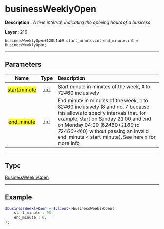 # businessWeeklyOpen

**Description** : *A time interval, indicating the opening hours of a business*

**Layer** : 216

```tl
businessWeeklyOpen#120b1ab9 start_minute:int end_minute:int = BusinessWeeklyOpen;
```

---

## Parameters

| Name | Type | Description |
| :---: | :---: | :--- |
| <mark>start_minute</mark> | [`int`](type/int) | Start minute in minutes of the week, 0 to 7*24*60 inclusively |
| <mark>end_minute</mark> | [`int`](type/int) | End minute in minutes of the week, 1 to 8*24*60 inclusively (8 and not 7 because this allows to specify intervals that, for example, start on Sunday 21:00 and end on Monday 04:00 (6*24*60+21*60 to 7*24*60+4*60) without passing an invalid end_minute < start_minute). See here » for more info |

---

## Type

[BusinessWeeklyOpen](type/BusinessWeeklyOpen)

---

## Example

```php
$businessWeeklyOpen = $client->businessWeeklyOpen(
	start_minute : 93,
	end_minute : 6,
);
```
